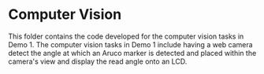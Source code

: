 # Computer Vision
This folder contains the code developed for the computer vision tasks in Demo 1. The computer vision tasks in Demo 1 include having a web camera detect the angle at which an Aruco marker is detected and placed within the camera's view and display the read angle onto an LCD.
